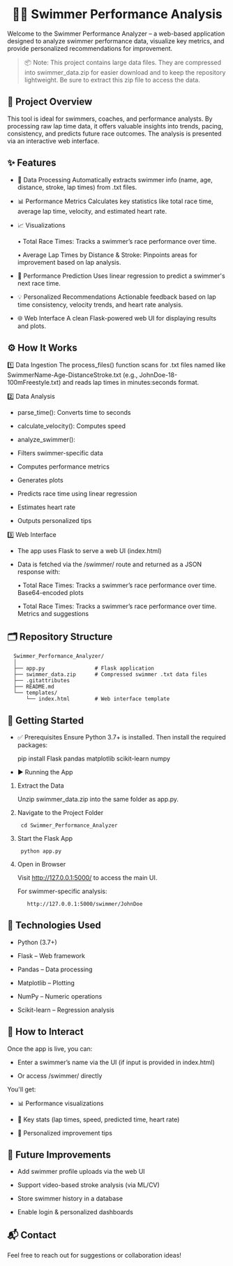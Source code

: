 <h1 align="center"> 🏊‍♂️ Swimmer Performance Analysis </h1>


Welcome to the Swimmer Performance Analyzer – a web-based application designed to analyze swimmer performance data, visualize key metrics, and provide personalized recommendations for improvement.

> 📦 Note: This project contains large data files. They are compressed into swimmer_data.zip for easier download and to keep the repository lightweight. Be sure to extract this zip file to access the data.


## 🚀 Project Overview

This tool is ideal for swimmers, coaches, and performance analysts. By processing raw lap time data, it offers valuable insights into trends, pacing, consistency, and predicts future race outcomes. The analysis is presented via an interactive web interface.


## ✨ Features

* 📂 Data Processing
Automatically extracts swimmer info (name, age, distance, stroke, lap times) from .txt files.

* 📊 Performance Metrics
Calculates key statistics like total race time, average lap time, velocity, and estimated heart rate.

* 📈 Visualizations

   • Total Race Times: Tracks a swimmer’s race performance over time.

   • Average Lap Times by Distance & Stroke: Pinpoints areas for improvement based on lap analysis.

* 🔮 Performance Prediction
Uses linear regression to predict a swimmer's next race time.

* 💡 Personalized Recommendations
Actionable feedback based on lap time consistency, velocity trends, and heart rate analysis.

* 🌐 Web Interface
A clean Flask-powered web UI for displaying results and plots.


## ⚙️ How It Works

1️⃣ Data Ingestion
The process_files() function scans for .txt files named like SwimmerName-Age-DistanceStroke.txt (e.g., JohnDoe-18-100mFreestyle.txt) and reads lap times in minutes:seconds format.

2️⃣ Data Analysis
* parse_time(): Converts time to seconds

* calculate_velocity(): Computes speed

* analyze_swimmer():

* Filters swimmer-specific data

* Computes performance metrics

* Generates plots

* Predicts race time using linear regression

* Estimates heart rate

* Outputs personalized tips

3️⃣ Web Interface
* The app uses Flask to serve a web UI (index.html)

* Data is fetched via the /swimmer/<name> route and returned as a JSON response with:

   • Total Race Times: Tracks a swimmer’s race performance over time.
Base64-encoded plots

   • Total Race Times: Tracks a swimmer’s race performance over time.
Metrics and suggestions

## 🗂️ Repository Structure

      Swimmer_Performance_Analyzer/
      │
      ├── app.py                # Flask application
      ├── swimmer_data.zip      # Compressed swimmer .txt data files
      ├── .gitattributes
      ├── README.md
      └── templates/
          └── index.html        # Web interface template

## 🔧 Getting Started

* ✅ Prerequisites
Ensure Python 3.7+ is installed. Then install the required packages:

    pip install Flask pandas matplotlib scikit-learn numpy

* ▶️ Running the App
1. Extract the Data

   Unzip swimmer_data.zip into the same folder as app.py.

2. Navigate to the Project Folder

        cd Swimmer_Performance_Analyzer

3. Start the Flask App

        python app.py

4. Open in Browser

   Visit http://127.0.0.1:5000/ to access the main UI.

   For swimmer-specific analysis:

          http://127.0.0.1:5000/swimmer/JohnDoe


## 🧪 Technologies Used
* Python (3.7+)

* Flask – Web framework

* Pandas – Data processing

* Matplotlib – Plotting

* NumPy – Numeric operations

* Scikit-learn – Regression analysis


## 🧠 How to Interact

Once the app is live, you can:

   * Enter a swimmer’s name via the UI (if input is provided in index.html)

   * Or access /swimmer/<SwimmerName> directly

You'll get:

* 📊 Performance visualizations

* 🔢 Key stats (lap times, speed, predicted time, heart rate)

* 💬 Personalized improvement tips


## 📌 Future Improvements

* Add swimmer profile uploads via the web UI

* Support video-based stroke analysis (via ML/CV)

* Store swimmer history in a database

* Enable login & personalized dashboards



## 📬 Contact
Feel free to reach out for suggestions or collaboration ideas!

